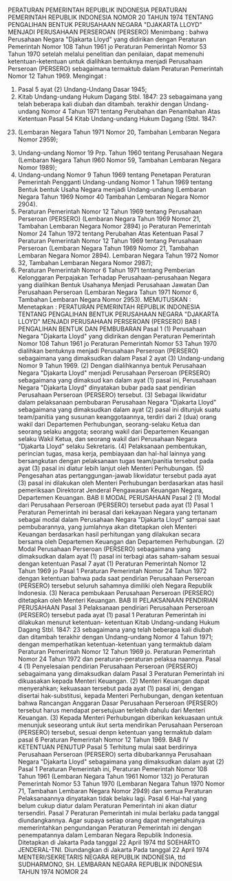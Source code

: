  PERATURAN PEMERINTAH REPUBLIK INDONESIA PERATURAN PEMERINTAH REPUBLIK INDONESIA NOMOR 20 TAHUN 1974 TENTANG PENGALIHAN BENTUK PERUSAHAAN NEGARA "DJAKARTA LLOYD" MENJADI PERUSAHAAN PERSEROAN (PERSERO)
Menimbang :
 bahwa Perusahaan Negara "Djakarta Lloyd" yang didirikan dengan Peraturan Pemerintah Nomor 108 Tahun 1961 jo Peraturan Pemerintah Nomor 53 Tahun 1970 setelah melalui penelitian dan penilaian, dapat memenuhi ketentuan-ketentuan untuk dialihkan bentuknya menjadi Perusahaan Perseroan (PERSERO) sebagaimana termaktub dalam Peraturan Pemerintah Nomor 12 Tahun 1969.
Mengingat :

1. Pasal 5 ayat (2) Undang-Undang Dasar 1945;
2. Kitab Undang-undang Hukum Dagang Stbl. 1847: 23 sebagaimana yang telah beberapa kali diubah dan ditambah. terakhir dengan Undang-undang Nomor 4 Tahun 1971 tentang Perubahan dan Penambahan Atas Ketentuan Pasal 54 Kitab Undang-undang Hukum Dagang (Stbl. 1847:
23) (Lembaran Negara Tahun 1971 Nomor 20, Tambahan Lembaran Negara Nomor 2959);
3. Undang-undang Nomor 19 Prp. Tahun 1960 tentang Perusahaan Negara (Lembaran Negara Tahun l960 Nomor 59, Tambahan Lembaran Negara Nomor 1989);
4. Undang-undang Nomor 9 Tahun 1969 tentang Penetapan Peraturan Pemerintah Pengganti Undang-undang Nomor 1 Tahun 1969 tentang Bentuk bentuk Usaha Negara menjadi Undang-undang (Lembaran Negara Tahun 1969 Nomor 40 Tambahan Lembaran Negara Nomor 2904).
5. Peraturan Pemerintah Nomor 12 Tahun 1969 tentang Perusahaan Perseroan (PERSERO) (Lembaran Negara Tahun 1969 Nomor 21, Tambahan Lembaran Negara Nomor 2894) jo Peraturan Pemerintah Nomor 24 Tahun 1972 tentang Perubahan Atas Ketentuan Pasal 7 Peraturan Pemerintah Nomor 12 Tahun 1969 tentang Perusahaan Perseroan (Lembaran Negara Tahun 1969 Nomor 21, Tambahan Lembaran Negara Nomor 2894). Lembaran Negara Tahun 1972 Nomor 32, Tambahan Lembaran Negara Nomor 2987);
6. Peraturan Pemerintah Nomor 6 Tahun 1971 tentang Pemberian Kelonggaran Perpajakan Terhadap Perusahaan-perusahaan Negara yang dialihkan Bentuk Usahanya Menjadi Perusahaan Jawatan Dan Perusahaan Perseroan (Lembaran Negara Tahun 1971 Nomor 6, Tambahan Lembaran Negara Nomor 2953).
MEMUTUSKAN :
 Menetapkan : PERATURAN PEMERINTAH REPUBLIK INDONESIA TENTANG PENGALIHAN BENTUK PERUSAHAAN NEGARA "DJAKARTA LLOYD" MENJADI PERUSAHAAN PERSEROAN (PERSERO)
BAB I PENGALIHAN BENTUK DAN PEMBUBARAN
Pasal 1
(1) Perusahaan Negara "Djakarta Lloyd" yang didirikan dengan Peraturan Pemerintah Nomor 108 Tahun 1961 jo Peraturan Pemerintah Nomor 53 Tahun 1970 dialihkan bentuknya menjadi Perusahaan Perseroan (PERSERO) sebagaimana yang dimaksudkan dalam Pasal 2 ayat (3) Undang-undang Nomor 9 Tahun 1969.
(2) Dengan dialihkannya bentuk Perusahaan Negara "Djakarta Lloyd" menjadi Perusahaan Perseroan (PERSERO) sebagaimana yang dimaksud kan dalam ayat (1) pasal ini, Perusahaan Negara "Djakarta Lloyd" dinyatakan bubar pada saat pendirian Perusahaan Perseroan (PERSERO) tersebut.
(3) Sebagai likwidatur dalam pelaksanaan pembubaran Perusahaan Negara "Djakarta Lloyd" sebagaimana yang dimaksudkan dalam ayat (2) pasal ini ditunjuk suatu team/panitia yang susunan keanggotaannya, terdiri dari 2 (dua) orang wakil dari Departemen Perhubungan, seorang-selaku Ketua dan seorang selaku anggota; seorang wakil dari Departemen Keuangan selaku Wakil Ketua, dan seorang wakil dari Perusahaan Negara "Djakarta Lloyd" selaku Sekretaris.
(4) Pelaksanaan pembentukan, perincian tugas, masa kerja, pembiayaan dan hal-hal lainnya yang bersangkutan dengan pelaksanaan tugas team/panitia tersebut pada ayat (3) pasal ini diatur lebih lanjut oleh Menteri Perhubungan.
(5) Pengesahan atas pertanggungan-jawab likwidatur tersebut pada ayat (3) pasal ini dilakukan oleh Menteri Perhubungan berdasarkan atas hasil pemeriksaan Direktorat Jenderal Pengawasan Keuangan Negara, Departemen Keuangan.
BAB II MODAL PERUSAHAAN
Pasal 2
(1) Modal dari Perusahaan Perseroan (PERSERO) tersebut pada ayat (1) Pasal 1 Peraturan Pemerintah ini berasal dari kekayaan Negara yang tertanam sebagai modal dalam Perusahaan Negara "Djakarta Lloyd" sampai saat pembubarannya, yang jumlahnya akan ditetapkan oleh Menteri Keuangan berdasarkan hasil perhitungan yang dilakukan secara bersama oleh Departemen Keuangan dan Departemen Perhubungan.
(2) Modal Perusahaan Perseroan (PERSERO) sebagaimana yang dimaksudkan dalam ayat (1) pasal ini terbagi atas saham-saham sesuai dengan ketentuan Pasal 7 ayat (1) Peraturan Pemerintah Nomor 12 Tahun 1969 jo Pasal 1 Peraturan Pemerintah Nomor 24 Tahun 1972 dengan ketentuan bahwa pada saat pendirian Perusahaan Perseroan (PERSERO) tersebut seluruh sahamnya dimiliki oleh Negara Republik Indonesia.
(3) Neraca pembukaan Perusahaan Perseroan (PERSERO) ditetapkan oleh Menteri Keuangan.
BAB III PELAKSANAAN PENDIRIAN PERUSAHAAN
Pasal 3
Pelaksanaan pendiriari Perusahaan Perseroan (PERSERO) tersebut pada ayat (1) pasal 1 Peraturan Pemerintah ini dilakukan menurut ketentuan- ketentuan Kitab Undang-undang Hukum Dagang Stbl. 1847: 23 sebagaimana yang telah beberapa kali diubah dan ditambah terakhir dengan Undang-undang Nomor 4 Tahun 1971; dengan memperhatikan ketentuan-ketentuan yang termaktub dalam Peraturan Pemerintah Nomor 12 Tahun 1969 jo. Peraturan Pemerintah Nomor 24 Tahun 1972 dan peraturan-peraturan pelaksa naannya.
Pasal 4
(1) Penyelesaian pendirian Perusahaan Perseroan (PERSERO) sebagaimana yang dimaksudkan dalam Pasal 3 Peraturan Pemerintah ini dikuasakan kepada Menteri Keuangan.
(2) Menteri Keuangan dapat menyerahkan; kekuasaan tersebut pada ayat (1) pasal ini, dengan disertai hak-substitusi, kepada Menteri Perhubungan, dengan ketentuan bahwa Rancangan Anggaran Dasar Perusahaan Perseroan (PERSERO) tersebut harus mendapat persetujuan terlebih dahulu dari Menteri Keuangan.
(3) Kepada Menteri Perhubungan diberikan kekuasaan untuk menunjuk seseorang untuk ikut serta mendirikan Perusahaan Perseroan (PERSERO) tersebut, sesuai denpn ketentuan yang termaktub dalam pasal 6 Peraturan Pemerintah Nomor 12 Tahun 1969.
BAB IV KETENTUAN PENUTUP
Pasal 5
Terhitung mulai saat berdirinya Perusahaan Perseroan (PERSERO) serta dibubarkannya Perusahaan Negara "Djakarta Lloyd" sebagaimana yang dimaksudkan dalam ayat (2) Pasal 1 Peraturan Pemerintah ini, Peraturan Pemerintah Nomor 108 Tahun 1961 (Lembaran Negara Tahun 1961 Nomor 132) jo Peraturan Pemerintah Nomor 53 Tahun 1970 (Lembaran Negara Tahun 1970 Nomor 71, Tambahan Lembaran Negara Nomor 2949) dan semua Peraturan Pelaksanaannya dinyatakan tidak belaku lagi.
Pasal 6
Hal-hal yang belum cukup diatur dalam Peraturan Pemerintah ini akan diatur tersendiri.
Pasal 7
Peraturan Pemerintah ini mulai berlaku pada tanggal diundangkannya. Agar supaya setiap orang dapat mengetahuinya memerintahkan pengundangan Peraturan Pemerintah ini dengan penempatannya dalam Lembaran Negara Republik Indonesia. Ditetapkan di Jakarta Pada tanggal 22 April 1974 ttd SOEHARTO JENDERAL-TNI. Diundangkan di Jakarta Pada tanggal 22 April 1974 MENTERI/SEKRETARIS NEGARA REPUBLIK INDONESIA, ttd SUDHARMONO, SH. LEMBARAN NEGARA REPUBLIK INDONESIA TAHUN 1974 NOMOR 24